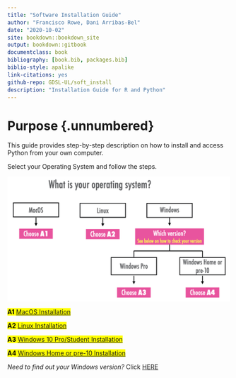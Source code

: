 ```yaml
--- 
title: "Software Installation Guide"
author: "Francisco Rowe, Dani Arribas-Bel"
date: "2020-10-02"
site: bookdown::bookdown_site
output: bookdown::gitbook
documentclass: book
bibliography: [book.bib, packages.bib]
biblio-style: apalike
link-citations: yes
github-repo: GDSL-UL/soft_install
description: "Installation Guide for R and Python"
---
```


# Purpose {.unnumbered}

This guide provides step-by-step description on how to install and access Python from your own computer. 

Select your Operating System and follow the steps.

<img src="figs/intro/tree.jpeg" width="1294" style="display: block; margin: auto;" />


<mark> **A1** [MacOS Installation](mac.html) </mark>

<mark> **A2** [Linux Installation](linux.html) </mark>

<mark> **A3** [Windows 10 Pro/Student Installation](win10pro.html) </mark>

<mark> **A4** [Windows Home or pre-10 Installation](otherwin.html) </mark>

*Need to find out your Windows version?* Click [HERE](version.html)

